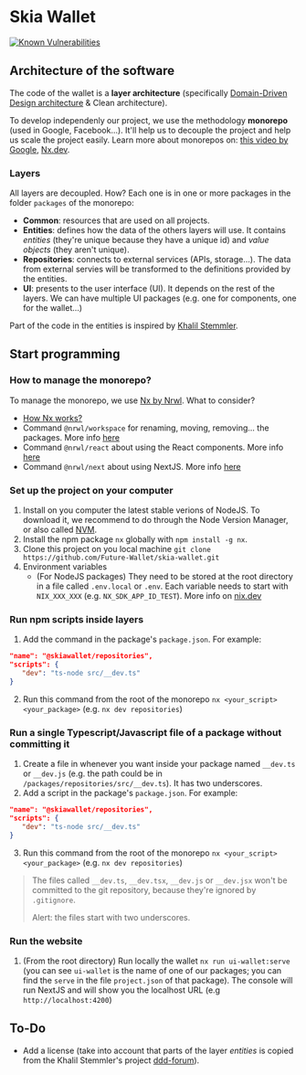# Skia Wallet
[![Known Vulnerabilities](https://snyk.io/test/github/Future-Wallet/skia-wallet/badge.svg)](https://snyk.io/test/github/Future-Wallet/skia-wallet)

## Architecture of the software

The code of the wallet is a **layer architecture** (specifically [Domain-Driven Design architecture](https://en.wikipedia.org/wiki/Domain-driven_design) & Clean architecture).

To develop independenly our project, we use the methodology **monorepo** (used in Google, Facebook...). It'll help us to decouple the project and help us scale the project easily. Learn more about monorepos on: [this video by Google](https://youtu.be/W71BTkUbdqE), [Nx.dev](https://nx.dev/guides/why-monorepos).

### Layers

All layers are decoupled. How? Each one is in one or more packages in the folder `packages` of the monorepo:

- **Common**: resources that are used on all projects.
- **Entities**: defines how the data of the others layers will use. It contains *entities* (they're unique because they have a unique id) and *value objects* (they aren't unique).
- **Repositories**: connects to external services (APIs, storage...). The data from external servies will be transformed to the definitions provided by the entities.
- **UI**: presents to the user interface (UI). It depends on the rest of the layers. We can have multiple UI packages (e.g. one for components, one for the wallet...)

Part of the code in the entities is inspired by [Khalil Stemmler](https://khalilstemmler.com/).

## Start programming

### How to manage the monorepo?
To manage the monorepo, we use [Nx by Nrwl](https://nx.dev/). What to consider?

- [How Nx works?](https://nx.dev/using-nx/mental-model)
- Command `@nrwl/workspace` for renaming, moving, removing... the packages. More info [here](https://nx.dev/packages/workspace)
- Command `@nrwl/react` about using the React components. More info [here](https://nx.dev/packages/react)
- Command `@nrwl/next` about using NextJS. More info [here](https://nx.dev/packages/next)

### Set up the project on your computer

1. Install on you computer the latest stable verions of NodeJS. To download it, we recommend to do through the Node Version Manager, or also called [NVM](https://github.com/nvm-sh/nvm).
2. Install the npm package `nx` globally with `npm install -g nx`.
3. Clone this project on you local machine `git clone https://github.com/Future-Wallet/skia-wallet.git`
4. Environment variables
   - (For NodeJS packages) They need to be stored at the root directory in a file called `.env.local` or `.env`. Each variable needs to start with `NIX_XXX_XXX` (e.g. `NX_SDK_APP_ID_TEST`). More info on [nix.dev](https://nx.dev/guides/environment-variables)

### Run npm scripts inside layers

1. Add the command in the package's `package.json`. For example:

```json
"name": "@skiawallet/repositories",
"scripts": {
   "dev": "ts-node src/__dev.ts"
}
```

2. Run this command from the root of the monorepo `nx <your_script> <your_package>` (e.g. `nx dev repositories`)

### Run a single Typescript/Javascript file of a package without committing it

1. Create a file in whenever you want inside your package named `__dev.ts` or `__dev.js` (e.g. the path could be in `/packages/repositories/src/__dev.ts`). It has two underscores.
2. Add a script in the package's `package.json`. For example:

```json
"name": "@skiawallet/repositories",
"scripts": {
   "dev": "ts-node src/__dev.ts"
}
```

3. Run this command from the root of the monorepo `nx <your_script> <your_package>` (e.g. `nx dev repositories`)

> The files called `__dev.ts`, `__dev.tsx`, `__dev.js` or `__dev.jsx`  won't be committed to the git repository, because they're ignored by `.gitignore`.
>
> Alert: the files start with two underscores.

### Run the website

1. (From the root directory) Run locally the wallet `nx run ui-wallet:serve` (you can see `ui-wallet` is the name of one of our packages; you can find the `serve` in the file `project.json` of that package). The console will run NextJS and will show you the localhost URL (e.g `http://localhost:4200`)

## To-Do

- Add a license (take into account that parts of the layer *entities* is copied from the Khalil Stemmler's project [ddd-forum](https://github.com/stemmlerjs/ddd-forum/blob/master/LICENCE.md)).
